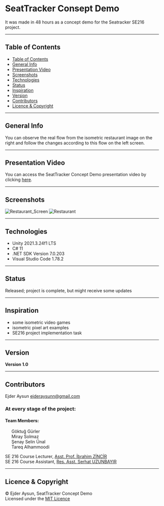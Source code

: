 # SeatTracker Consept Demo
It was made in 48 hours as a concept demo for the Seatracker SE216 project.  

---
## Table of Contents
  * [Table of Contents](#table-of-contents)
  * [General Info](#general-info)
  * [Presentation Video](#presentation-video)
  * [Screenshots](#screenshots)
  * [Technologies](#technologies)
  * [Status](#status)
  * [Inspiration](#inspiration)
  * [Version](#version)
  * [Contributors](#contributors)
  * [Licence & Copyright](#licence--copyright)

---
## General Info
You can observe the real flow from the isometric restaurant image on the right and follow the changes according to this flow on the left screen.

---
## Presentation Video
You can access the SeatTracker Concept Demo presentation video by clicking [here](https://www.youtube.com/watch?v=WNMG3P_CnGU).

---
## Screenshots
![Restaurant_Screen](https://github-production-user-asset-6210df.s3.amazonaws.com/71559273/239657940-151248fa-bad6-40fa-b7da-37e768aadcc5.png)
![Restaurant](https://github-production-user-asset-6210df.s3.amazonaws.com/71559273/239657943-17ecca54-e59a-404a-8089-91fbe4258601.png)

---
## Technologies
* Unity 2021.3.24f1 LTS
* C# 11
* .NET SDK Version 7.0.203
* Visual Studio Code 1.78.2

---
## Status
Released; project is complete, but might receive some updates

---
## Inspiration
* some isometric video games
* isometric pixel art examples
* SE216 project implementation task

---
## Version
**Version 1.0**

---
## Contributors
Ejder Aysun <ejderaysunn@gmail.com>

### At every stage of the project:
#### Team Members:  
&ensp;&ensp;&ensp;Göktuğ Gürler  
&ensp;&ensp;&ensp;Miray Solmaz  
&ensp;&ensp;&ensp;Şenay Selin Ünal  
&ensp;&ensp;&ensp;Tareq Alhammoodi

SE 216 Course Lecturer, [Asst. Prof. İbrahim ZİNCİR](https://people.ieu.edu.tr/en/ibrahimzincir/main)  
SE 216 Course Assistant, [Res. Asst. Serhat UZUNBAYIR](https://people.ieu.edu.tr/en/serhatuzunbayir/main)

---
## Licence & Copyright
© Ejder Aysun, SeatTracker Concept Demo  
Licensed under the [MIT Licence](https://github.com/EjderAysun/SeatTracker/blob/master/SeatTracker_Concept_Demo/LICENCE)